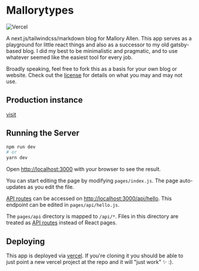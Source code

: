 # Mallorytypes

![Vercel](http://therealsujitk-vercel-badge.vercel.app/?app=mallorytypes-dmyb2ahkk-themallen.vercel.app)

A next.js/tailwindcss/markdown blog for Mallory Allen. This app serves as a playground for little react things and also as a successor to my old gatsby-based blog. I did my best to be minimalistic and pragmatic, and to use whatever seemed like the easiest tool for every job.

Broadly speaking, feel free to fork this as a basis for your own blog or website. Check out the [license](./LICENSE.md) for details on what you may and may not use.

## Production instance

[visit](https://www.mallorytypes.com/)

## Running the Server

```bash
npm run dev
# or
yarn dev
```

Open [http://localhost:3000](http://localhost:3000) with your browser to see the result.

You can start editing the page by modifying `pages/index.js`. The page auto-updates as you edit the file.

[API routes](https://nextjs.org/docs/api-routes/introduction) can be accessed on [http://localhost:3000/api/hello](http://localhost:3000/api/hello). This endpoint can be edited in `pages/api/hello.js`.

The `pages/api` directory is mapped to `/api/*`. Files in this directory are treated as [API routes](https://nextjs.org/docs/api-routes/introduction) instead of React pages.

## Deploying

This app is deployed via [vercel](https://vercel.com/). If you're cloning it you should be able to just point a new vercel project at the repo and it will "just work" ✨ :).

